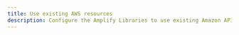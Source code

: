```yaml
---
title: Use existing AWS resources
description: Configure the Amplify Libraries to use existing Amazon API Gateway resources by referencing them in your configuration.
---
```


<inline-fragment platform="android" src="~/lib/restapi/fragments/existing-resources.md"></inline-fragment> <inline-fragment platform="ios" src="~/lib/restapi/fragments/existing-resources.md"></inline-fragment>
